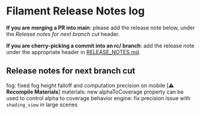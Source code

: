 # Filament Release Notes log

**If you are merging a PR into main**: please add the release note below, under the *Release notes
for next branch cut* header.

**If you are cherry-picking a commit into an rc/ branch**: add the release note under the
appropriate header in [RELEASE_NOTES.md](./RELEASE_NOTES.md).

## Release notes for next branch cut

fog: fixed fog height falloff and computation precision on mobile [⚠️ **Recompile Materials**]
materials: new alphaToCoverage property can be used to control alpha to coverage behavior
engine: fix precision issue with `shading_view` in large scenes
